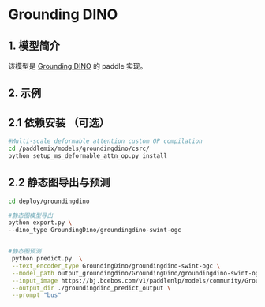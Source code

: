 # Grounding DINO

## 1. 模型简介

该模型是 [Grounding DINO](https://arxiv.org/abs/2303.05499) 的 paddle 实现。


## 2. 示例

## 2.1 依赖安装 （可选）
```bash
#Multi-scale deformable attention custom OP compilation
cd /paddlemix/models/groundingdino/csrc/
python setup_ms_deformable_attn_op.py install

```
## 2.2 静态图导出与预测
```bash
cd deploy/groundingdino

#静态图模型导出
python export.py \
--dino_type GroundingDino/groundingdino-swint-ogc


#静态图预测
 python predict.py  \
 --text_encoder_type GroundingDino/groundingdino-swint-ogc \
 --model_path output_groundingdino/GroundingDino/groundingdino-swint-ogc \
 --input_image https://bj.bcebos.com/v1/paddlenlp/models/community/GroundingDino/000000004505.jpg \
 --output_dir ./groundingdino_predict_output \
 --prompt "bus"

```
